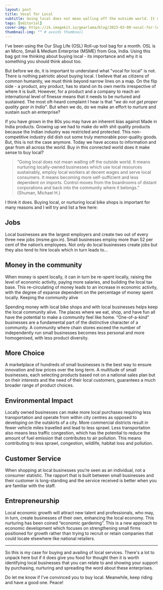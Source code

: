 ```yaml
---
layout: post
title: Vocal for Local
subtitle: Going local does not mean walling off the outside world. It means nurturing locally-owned businesses
tags: [editorial]
cover-img: https://ik.imagekit.io/gearlama/blog/2023-03-09-vocal-for-local_kN3kDQvug.jpg?updatedAt=1694006535878
thumbnail-img: "" # avoids thumbnail
---
```

I've been using the Our Slug Life (OSL) Roll-up tool bag for a month. OSL is an Micro, Small & Medium Enterprise (MSME) from Goa, India. Using this bag got me thinking about buying local -  its importance and why it is something you should think about too.

But before we do, it is important to understand what "vocal for local" is not. There is nothing patriotic about buying local. I believe that as citizens of common humanity, we must think beyond narrow lines on a map. On the flip side - a product, any product, has to stand on its own merits irrespective of where it is built. However, for a product and a company to reach an international level of finesse means that it needs to be nurtured and sustained. The most oft-heard complaint I hear is that *"we do not get proper quality gear in India"*. But when we do, do we make an effort to nurture and sustain such an enterprise?

If you have grown in the 80s you may have an inherent bias against Made in India products. Growing up we had to make do with shit quality products because the Indian industry was restricted and protected. This non-competitive industry did dish out some truly memorable poor-quality goods. But, this is not the case anymore. Today we have access to information and gear from all across the world. Buy in this connected world does it make sense to buy local?

> "Going local does not mean walling off the outside world. It means nurturing locally-owned businesses which use local resources sustainably, employ local workers at decent wages and serve local consumers. It means becoming more self-sufficient and less dependent on imports. Control moves from the boardrooms of distant corporations and back into the community where it belongs.” (Shuman, Michael H.)

I think it does. Buying local, or nurturing local bike shops is important for many reasons and I will try and list a few here:

## Jobs
Local businesses are the largest employers and create two out of every three new jobs (msme.gov.in). Small businesses employ more than 52 per cent of the nation’s employees. Not only do local businesses create jobs but they also tend to hire locals which in turn leads to...

## Money in the community
When money is spent locally, it can in turn be re-spent locally, raising the level of economic activity, paying more salaries, and building the local tax base. This re-circulating of money leads to an increase in economic activity, with the degree of expanse dependent on the percentage of money spent locally.
Keeping the community alive

Spending money with local bike shops and with local businesses helps keep the local community alive. The places where we eat, shop, and have fun all have the potential to make a community feel like home. “One-of-a-kind” businesses are a fundamental part of the distinctive character of a community. A community where chain stores exceed the number of independently run small businesses becomes less personal and more homogenised, with less product diversity.

## More Choice
A marketplace of hundreds of small businesses is the best way to ensure innovation and low prices over the long term. A multitude of small businesses, each selecting products based not on a national sales plan but on their interests and the need of their local customers, guarantees a much broader range of product choices.

## Environmental Impact
Locally owned businesses can make more local purchases requiring less transportation and operate from within city centres as opposed to developing on the outskirts of a city. More commercial districts result in fewer vehicle miles travelled and lead to less sprawl. Less transportation also means less traffic congestion, which has the potential to reduce the amount of fuel emission that contributes to air pollution. This means contributing to less sprawl, congestion, wildlife, habitat loss and pollution.

## Customer Service
When shopping at local businesses you’re seen as an individual, not a consumer statistic. The rapport that is built between small businesses and their customer is long-standing and the service received is better when you are familiar with the staff.

## Entrepreneurship
Local economic growth will attract new talent and professionals, who may, in turn, create businesses of their own, enhancing the local economy. This nurturing has been coined “economic gardening”. This is a new approach to economic development which focuses on strengthening small firms positioned for growth rather than trying to recruit or retain companies that could locate elsewhere like national retailers.

----

So this is my case for buying and availing of local services. There's a lot to unpack here but if it does give you food for thought then it is worth identifying local businesses that you can relate to and showing your support by purchasing, nurturing and spreading the word about these enterprises.

Do let me know if I've convinced you to buy local. Meanwhile, keep riding and have a good one. Peace!